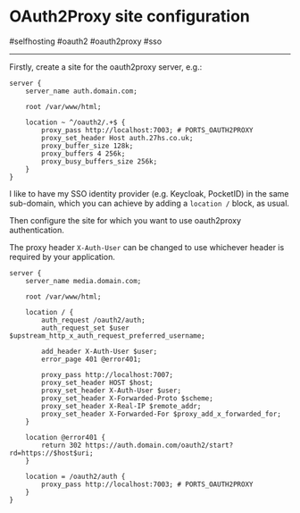# OAuth2Proxy site configuration

#selfhosting #oauth2 #oauth2proxy #sso 

-----

Firstly, create a site for the oauth2proxy server, e.g.:

```nginx
server {
    server_name auth.domain.com;

    root /var/www/html;

    location ~ ^/oauth2/.+$ {
        proxy_pass http://localhost:7003; # PORTS_OAUTH2PROXY
        proxy_set_header Host auth.27hs.co.uk;
        proxy_buffer_size 128k;
        proxy_buffers 4 256k;
        proxy_busy_buffers_size 256k;
    }
}
```

I like to have my SSO identity provider (e.g. Keycloak, PocketID) in the same sub-domain, which you can achieve by adding a `location /` block, as usual.

Then configure the site for which you want to use oauth2proxy authentication.

The proxy header `X-Auth-User` can be changed to use whichever header is required by your application.

```nginx
server {
    server_name media.domain.com;

    root /var/www/html;

    location / {
        auth_request /oauth2/auth;
        auth_request_set $user $upstream_http_x_auth_request_preferred_username;

        add_header X-Auth-User $user;
        error_page 401 @error401;

        proxy_pass http://localhost:7007;
        proxy_set_header HOST $host;
        proxy_set_header X-Auth-User $user;
        proxy_set_header X-Forwarded-Proto $scheme;
        proxy_set_header X-Real-IP $remote_addr;
        proxy_set_header X-Forwarded-For $proxy_add_x_forwarded_for;
    }

    location @error401 {
        return 302 https://auth.domain.com/oauth2/start?rd=https://$host$uri;
    }

    location = /oauth2/auth {
        proxy_pass http://localhost:7003; # PORTS_OAUTH2PROXY
    }
}
```
